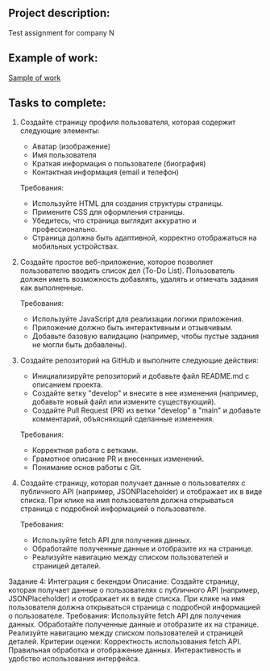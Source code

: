 <h2>Project description:</h2>
<p>Test assignment for company N</p>

<h2>Example of work:</h2>
<p><a href='https://test-task-4.onrender.com' alt='example work'>Sample of work</a></p>

<h2>Tasks to complete:</h2>
<ol>
  <li>
    <p>Создайте страницу профиля пользователя, которая содержит следующие элементы:</p>
    <ul>
      <li>Аватар (изображение)</li>
      <li>Имя пользователя</li>
      <li>Краткая информация о пользователе (биография)</li>
      <li>Контактная информация (email и телефон)</li>
    </ul>
    <p>Требования:</p>
    <ul>
      <li>Используйте HTML для создания структуры страницы.</li>
      <li>Примените CSS для оформления страницы.</li>
      <li>Убедитесь, что страница выглядит аккуратно и профессионально.</li>
      <li>Страница должна быть адаптивной, корректно отображаться на мобильных устройствах.</li>
    </ul>
  </li>
  <li>
    <p>Создайте простое веб-приложение, которое позволяет пользователю вводить список дел (To-Do List). Пользователь должен иметь возможность добавлять, удалять и отмечать задания как выполненные.</p>
    <p>Требования:</p>
    <ul>
      <li>Используйте JavaScript для реализации логики приложения.</li>
      <li>Приложение должно быть интерактивным и отзывчивым.</li>
      <li>Добавьте базовую валидацию (например, чтобы пустые задания не могли быть добавлены).</li>
    </ul>
  </li>
  <li>
    <p>Создайте репозиторий на GitHub и выполните следующие действия:</p>
    <ul>
      <li>Инициализируйте репозиторий и добавьте файл README.md с описанием проекта.</li>
      <li>Создайте ветку "develop" и внесите в нее изменения (например, добавьте новый файл или измените существующий).</li>
      <li>Создайте Pull Request (PR) из ветки "develop" в "main" и добавьте комментарий, объясняющий сделанные изменения.</li>
    </ul>
    <p>Требования:</p>
    <ul>
      <li>Корректная работа с ветками.</li>
      <li>Грамотное описание PR и внесенных изменений.</li>
      <li>Понимание основ работы с Git.</li>
    </ul>
  </li>
  <li>
    <p>Создайте страницу, которая получает данные о пользователях с публичного API (например, JSONPlaceholder) и отображает их в виде списка. При клике на имя пользователя должна открываться страница с подробной информацией о пользователе.</p>
    <p>Требования:</p>
    <ul>
      <li>Используйте fetch API для получения данных.</li>
      <li>Обработайте полученные данные и отобразите их на странице.</li>
      <li>Реализуйте навигацию между списком пользователей и страницей деталей.</li>
    </ul>
  </li>
  
</ol>




Задание 4: Интеграция с бекендом
Описание: Создайте страницу, которая получает данные о пользователях с публичного API (например, JSONPlaceholder) и отображает их в виде списка. При клике на имя пользователя должна открываться страница с подробной информацией о пользователе.
Требования:
Используйте fetch API для получения данных.
Обработайте полученные данные и отобразите их на странице.
Реализуйте навигацию между списком пользователей и страницей деталей.
Критерии оценки:
Корректность использования fetch API.
Правильная обработка и отображение данных.
Интерактивность и удобство использования интерфейса.
